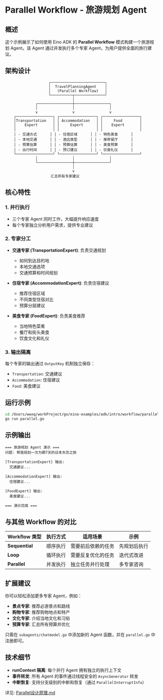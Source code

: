 # Parallel Workflow - 旅游规划 Agent

## 概述

这个示例展示了如何使用 Eino ADK 的 **Parallel Workflow** 模式构建一个旅游规划 Agent。该 Agent 通过并发执行多个专家 Agent，为用户提供全面的旅行建议。

## 架构设计

```
                    ┌─────────────────────────┐
                    │  TravelPlanningAgent    │
                    │   (Parallel Workflow)   │
                    └──────────┬──────────────┘
                               │
              ┌────────────────┼────────────────┐
              │                │                │
              v                v                v
    ┌─────────────────┐ ┌─────────────────┐ ┌─────────────────┐
    │Transportation   │ │ Accommodation   │ │     Food        │
    │    Expert       │ │     Expert      │ │    Expert       │
    │                 │ │                 │ │                 │
    │ - 交通方式      │ │ - 住宿区域      │ │ - 特色美食      │
    │ - 本地交通      │ │ - 酒店类型      │ │ - 推荐餐厅      │
    │ - 预算估算      │ │ - 预算估算      │ │ - 美食预算      │
    │ - 出行时间      │ │ - 预订建议      │ │ - 饮食礼仪      │
    └─────────────────┘ └─────────────────┘ └─────────────────┘
              │                │                │
              └────────────────┼────────────────┘
                               │
                               v
                     汇总所有专家建议
```

## 核心特性

### 1. 并行执行
- 三个专家 Agent 同时工作，大幅提升响应速度
- 每个专家独立分析用户需求，提供专业建议

### 2. 专家分工
- **交通专家 (TransportationExpert)**: 负责交通规划
  - 如何到达目的地
  - 本地交通选项
  - 交通预算和时间规划
  
- **住宿专家 (AccommodationExpert)**: 负责住宿建议
  - 推荐住宿区域
  - 不同类型住宿对比
  - 预算分层建议
  
- **美食专家 (FoodExpert)**: 负责美食推荐
  - 当地特色菜肴
  - 餐厅和街头美食
  - 饮食文化和礼仪

### 3. 输出隔离
每个专家的输出通过 `OutputKey` 机制独立保存：
- `Transportation`: 交通建议
- `Accommodation`: 住宿建议
- `Food`: 美食建议

## 运行示例

```bash
cd /Users/wwxq/workProject/go/eino-examples/adk/intro/workflow/parallel
go run parallel.go
```

## 示例输出

```
=== 旅游规划 Agent 演示 ===
问题: 帮我规划一次为期7天的日本东京之旅

[TransportationExpert] 输出:
  交通建议...
  
[AccommodationExpert] 输出:
  住宿建议...
  
[FoodExpert] 输出:
  美食建议...

=== 演示完成 ===
```

## 与其他 Workflow 的对比

| Workflow 类型 | 执行方式 | 适用场景 | 示例 |
|--------------|---------|---------|------|
| **Sequential** | 顺序执行 | 需要前后依赖的任务 | 先规划后执行 |
| **Loop** | 循环执行 | 需要反复优化的任务 | 迭代式改进 |
| **Parallel** | 并发执行 | 独立任务并行处理 | 多专家咨询 |

## 扩展建议

你可以轻松添加更多专家 Agent，例如：
- **景点专家**: 推荐必游景点和路线
- **购物专家**: 推荐购物地点和特产
- **文化专家**: 介绍当地文化和习俗
- **预算专家**: 汇总所有预算并优化

只需在 `subagents/chatmodel.go` 中添加新的 Agent 函数，并在 `parallel.go` 中注册即可。

## 技术细节

- **runContext 隔离**: 每个并行 Agent 拥有独立的执行上下文
- **事件转发**: 所有 Agent 的事件通过线程安全的 `AsyncGenerator` 转发
- **中断恢复**: 支持分支级别的中断和恢复（通过 `ParallelInterruptInfo`）

详见: [Parallel设计原理.md](../Parallel设计原理.md)

